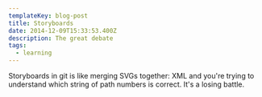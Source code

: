 ```yaml
---
templateKey: blog-post
title: Storyboards
date: 2014-12-09T15:33:53.400Z
description: The great debate
tags:
  - learning
---
```

<p>Storyboards in git is like merging SVGs together: XML and you're trying to understand which string of path numbers is correct. It's a losing battle.</p>

